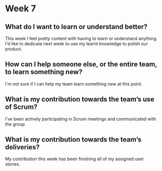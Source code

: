 # Week 7

## What do I want to learn or understand better?

This week I feel pretty content with having to learn or understand anything. I'd like to dedicate next week to use my learnt knowledge to polish our product.

## How can I help someone else, or the entire team, to learn something new?
I'm not sure if I can help my team learn something new at this point.

## What is my contribution towards the team’s use of Scrum?
I've been actively participating in Scrum meetings and communicated with the group
##  What is my contribution towards the team’s deliveries?

My contribution this week has been finishing all of my assigned user stories.
